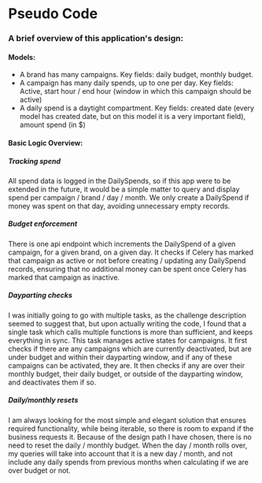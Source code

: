 # Pseudo Code

### A brief overview of this application's design:

#### Models:

- A brand has many campaigns. Key fields: daily budget, monthly budget.
- A campaign has many daily spends, up to one per day. Key fields: Active, start hour / end hour (window in which this campaign should be active)
- A daily spend is a daytight compartment. Key fields: created date (every model has created date, but on this model it is a very important field), amount spend (in $)

#### Basic Logic Overview:

##### Tracking spend

All spend data is logged in the DailySpends, so if this app were to be extended in the future, it would be a simple matter to query and display spend per campaign / brand / day / month. We only create a DailySpend if money was spent on that day, avoiding unnecessary empty records.

##### Budget enforcement

There is one api endpoint which increments the DailySpend of a given campaign, for a given brand, on a given day. It checks if Celery has marked that campaign as active or not before creating / updating any DailySpend records, ensuring that no additional money can be spent once Celery has marked that campaign as inactive.

##### Dayparting checks

I was initially going to go with multiple tasks, as the challenge description seemed to suggest that, but upon actually writing the code, I found that a single task which calls multiple functions is more than sufficient, and keeps everything in sync. This task manages active states for campaigns. It first checks if there are any campaigns which are currently deactivated, but are under budget and within their dayparting window, and if any of these campaigns can be activated, they are. It then checks if any are over their monthly budget, their daily budget, or outside of the dayparting window, and deactivates them if so.

##### Daily/monthly resets

I am always looking for the most simple and elegant solution that ensures required functionality, while being iterable, so there is room to expand if the business requests it. Because of the design path I have chosen, there is no need to reset the daily / monthly budget. When the day / month rolls over, my queries will take into account that it is a new day / month, and not include any daily spends from previous months when calculating if we are over budget or not.
